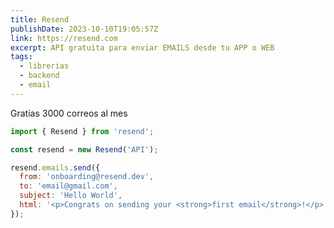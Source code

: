 ```yaml
---
title: Resend
publishDate: 2023-10-10T19:05:57Z
link: https://resend.com
excerpt: API gratuita para enviar EMAILS desde tu APP o WEB
tags:
  - librerias
  - backend
  - email
---
```

Gratias 3000 correos al mes

```javascript
import { Resend } from 'resend';

const resend = new Resend('API');

resend.emails.send({
  from: 'onboarding@resend.dev',
  to: 'email@gmail.com',
  subject: 'Hello World',
  html: '<p>Congrats on sending your <strong>first email</strong>!</p>'
});
```